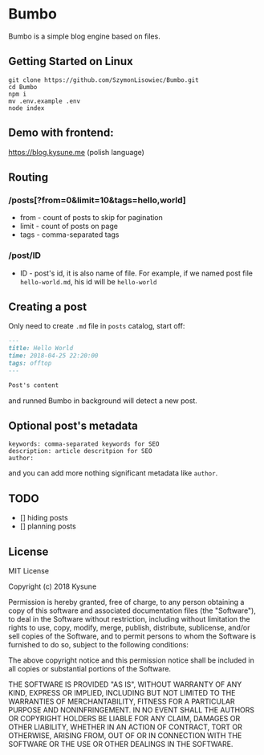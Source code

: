 # Bumbo
Bumbo is a simple blog engine based on files.

## Getting Started on Linux
```
git clone https://github.com/SzymonLisowiec/Bumbo.git
cd Bumbo
npm i
mv .env.example .env
node index
```

## Demo with frontend:
https://blog.kysune.me (polish language)

## Routing

### /posts[?from=0&limit=10&tags=hello,world]
- from - count of posts to skip for pagination
- limit - count of posts on page
- tags - comma-separated tags

### /post/ID
- ID - post's id, it is also name of file. For example, if we named post file `hello-world.md`, his id will be `hello-world`

## Creating a post
Only need to create `.md` file in `posts` catalog, start off:
```markdown
---
title: Hello World
time: 2018-04-25 22:20:00
tags: offtop
---

Post's content
```
and runned Bumbo in background will detect a new post.

## Optional post's metadata
```
keywords: comma-separated keywords for SEO
description: article descritpion for SEO
author: 
```
and you can add more nothing significant metadata like `author`.

## TODO
- [] hiding posts
- [] planning posts

## License
MIT License

Copyright (c) 2018 Kysune

Permission is hereby granted, free of charge, to any person obtaining a copy
of this software and associated documentation files (the "Software"), to deal
in the Software without restriction, including without limitation the rights
to use, copy, modify, merge, publish, distribute, sublicense, and/or sell
copies of the Software, and to permit persons to whom the Software is
furnished to do so, subject to the following conditions:

The above copyright notice and this permission notice shall be included in all
copies or substantial portions of the Software.

THE SOFTWARE IS PROVIDED "AS IS", WITHOUT WARRANTY OF ANY KIND, EXPRESS OR
IMPLIED, INCLUDING BUT NOT LIMITED TO THE WARRANTIES OF MERCHANTABILITY,
FITNESS FOR A PARTICULAR PURPOSE AND NONINFRINGEMENT. IN NO EVENT SHALL THE
AUTHORS OR COPYRIGHT HOLDERS BE LIABLE FOR ANY CLAIM, DAMAGES OR OTHER
LIABILITY, WHETHER IN AN ACTION OF CONTRACT, TORT OR OTHERWISE, ARISING FROM,
OUT OF OR IN CONNECTION WITH THE SOFTWARE OR THE USE OR OTHER DEALINGS IN THE
SOFTWARE.